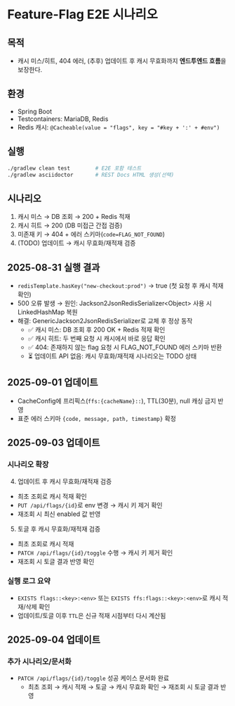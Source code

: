 # Feature-Flag E2E 시나리오

## 목적
- 캐시 미스/히트, 404 에러, (추후) 업데이트 후 캐시 무효화까지 **엔드투엔드 흐름**을 보장한다.

## 환경
- Spring Boot
- Testcontainers: MariaDB, Redis
- Redis 캐시: `@Cacheable(value = "flags", key = "#key + ':' + #env")`

## 실행
```bash
./gradlew clean test        # E2E 포함 테스트
./gradlew asciidoctor       # REST Docs HTML 생성(선택)
```
## 시나리오
1. 캐시 미스 → DB 조회 → 200 + Redis 적재
2. 캐시 히트 → 200 (DB 미접근 간접 검증)
3. 미존재 키 → 404 + 에러 스키마(`code=FLAG_NOT_FOUND`)
4. (TODO) 업데이트 → 캐시 무효화/재적재 검증

## 2025-08-31 실행 결과 
- `redisTemplate.hasKey("new-checkout:prod")` → true (첫 요청 후 캐시 적재 확인)
- 500 오류 발생 → 원인: Jackson2JsonRedisSerializer\<Object\> 사용 시 LinkedHashMap 복원
- 해결: GenericJackson2JsonRedisSerializer로 교체 후 정상 동작
  - ✅ 캐시 미스: DB 조회 후 200 OK + Redis 적재 확인
  - ✅ 캐시 히트: 두 번째 요청 시 캐시에서 바로 응답 확인
  - ✅ 404: 존재하지 않는 flag 요청 시 FLAG_NOT_FOUND 에러 스키마 반환
  - ⏳ 업데이트 API 없음: 캐시 무효화/재적재 시나리오는 TODO 상태

## 2025-09-01 업데이트
- CacheConfig에 프리픽스(`ffs:{cacheName}::`), TTL(30분), null 캐싱 금지 반영
- 표준 에러 스키마 `{code, message, path, timestamp}` 확정

## 2025-09-03 업데이트

### 시나리오 확장
4. 업데이트 후 캐시 무효화/재적재 검증
  - 최초 조회로 캐시 적재 확인
  - `PUT /api/flags/{id}`로 env 변경 → 캐시 키 제거 확인
  - 재조회 시 최신 enabled 값 반영

5. 토글 후 캐시 무효화/재적재 검증
  - 최초 조회로 캐시 적재
  - `PATCH /api/flags/{id}/toggle` 수행 → 캐시 키 제거 확인
  - 재조회 시 토글 결과 반영 확인

### 실행 로그 요약
- `EXISTS flags::<key>:<env>` 또는 `EXISTS ffs:flags::<key>:<env>`로 캐시 적재/삭제 확인
- 업데이트/토글 이후 `TTL`은 신규 적재 시점부터 다시 계산됨

## 2025-09-04 업데이트

### 추가 시나리오/문서화
- `PATCH /api/flags/{id}/toggle` 성공 케이스 문서화 완료
    - 최초 조회 → 캐시 적재 → 토글 → 캐시 무효화 확인 → 재조회 시 토글 결과 반영

